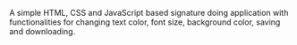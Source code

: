 A simple HTML, CSS and JavaScript based signature doing application with functionalities for changing text color, font size, background color, saving and downloading.
